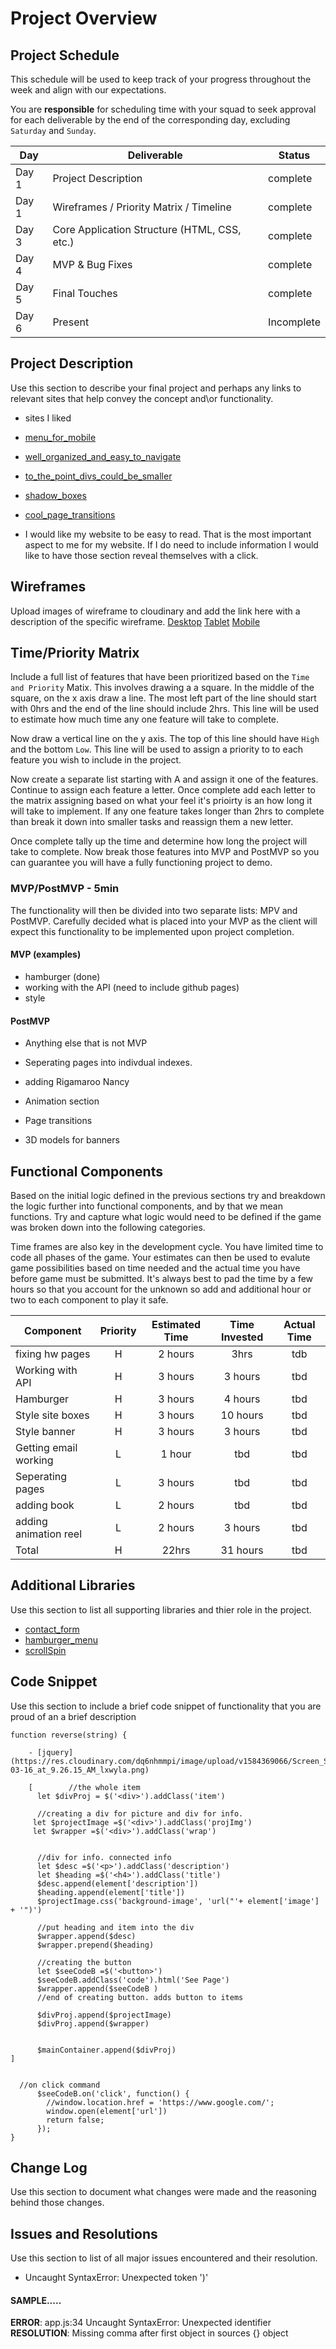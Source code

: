 # Project Overview

## Project Schedule

This schedule will be used to keep track of your progress throughout the week and align with our expectations.  

You are **responsible** for scheduling time with your squad to seek approval for each deliverable by the end of the corresponding day, excluding `Saturday` and `Sunday`.

|  Day | Deliverable | Status
|---|---| ---|
|Day 1| Project Description | complete
|Day 1| Wireframes / Priority Matrix / Timeline | complete
|Day 3| Core Application Structure (HTML, CSS, etc.) | complete
|Day 4| MVP & Bug Fixes | complete
|Day 5| Final Touches | complete
|Day 6| Present | Incomplete


## Project Description

Use this section to describe your final project and perhaps any links to relevant sites that help convey the concept and\or functionality.

- sites I liked
- [menu_for_mobile](https://www.margaretbialis.com/character-design)
- [well_organized_and_easy_to_navigate](https://heropaulsee.com/character-designs)
- [to_the_point_divs_could_be_smaller](http://eloise-ress-barrow.surge.sh/index.html)
- [shadow_boxes](http://robertdiscipio.surge.sh/)
- [cool_page_transitions](http://andrewhollingworth.com/)


- I would like my website to be easy to read. That is the most important aspect to me for my website. If I do need to include information I would like to have those section reveal themselves with a click. 


## Wireframes

Upload images of wireframe to cloudinary and add the link here with a description of the specific wireframe.
[Desktop](https://res.cloudinary.com/dq6nhmmpi/image/upload/v1583720495/Page_1_otd2ve.png)
[Tablet](https://res.cloudinary.com/dq6nhmmpi/image/upload/v1583720495/Page_2_rmwsfh.png)
[Mobile](https://res.cloudinary.com/dq6nhmmpi/image/upload/v1583720495/Page_3_r191hf.png)


## Time/Priority Matrix 

Include a full list of features that have been prioritized based on the `Time and Priority` Matix.  This involves drawing a a square.  In the middle of the square, on the x axis draw a line.  The most left part of the line should start with 0hrs and the end of the line should include 2hrs.  This line will be used to estimate how much time any one feature will take to complete. 

Now draw a vertical line on the y axis.  The top of this line should have `High` and the bottom `Low`.  This line will be used to assign a priority to to each feature you wish to include in the project.  

Now create a separate list starting with A and assign it one of the features.  Continue to assign each feature a letter.  Once complete add each letter to the matrix assigning based on what your feel it's prioirty is an how long it will take to implement. If any one feature takes longer than 2hrs to complete than break it down into smaller tasks and reassign them a new letter. 

Once complete tally up the time and determine how long the project will take to complete. Now break those features into MVP and PostMVP so you can guarantee you will have a fully functioning project to demo. 

### MVP/PostMVP - 5min

The functionality will then be divided into two separate lists: MPV and PostMVP.  Carefully decided what is placed into your MVP as the client will expect this functionality to be implemented upon project completion.  

#### MVP (examples)

- hamburger (done)
- working with the API (need to include github pages)
- style

#### PostMVP 

- Anything else that is not MVP

- Seperating pages into indivdual indexes.
- adding Rigamaroo Nancy
- Animation section 
- Page transitions 
- 3D models for banners

## Functional Components

Based on the initial logic defined in the previous sections try and breakdown the logic further into functional components, and by that we mean functions.  Try and capture what logic would need to be defined if the game was broken down into the following categories.

Time frames are also key in the development cycle.  You have limited time to code all phases of the game.  Your estimates can then be used to evalute game possibilities based on time needed and the actual time you have before game must be submitted. It's always best to pad the time by a few hours so that you account for the unknown so add and additional hour or two to each component to play it safe.

| Component | Priority | Estimated Time | Time Invested | Actual Time |
| --- | :---: |  :---: | :---: | :---: |
| fixing hw pages| H | 2 hours| 3hrs| tdb|
| Working with API | H | 3 hours| 3 hours| tbd|
| Hamburger| H | 3 hours| 4 hours| tbd |
| Style site boxes | H | 3 hours| 10 hours| tbd |
| Style banner| H | 3 hours| 3 hours| tbd |
| Getting email working| L| 1 hour| tbd| tbd |
| Seperating pages| L | 3 hours| tbd| tbd |
| adding book| L | 2 hours| tbd| tbd |
| adding animation reel| L | 2 hours| 3 hours| tbd |
| Total | H | 22hrs| 31 hours| tbd |

## Additional Libraries
 Use this section to list all supporting libraries and thier role in the project. 
- [contact_form](https://www.youtube.com/watch?v=GMH3rNTN4IQ)
- [hamburger_menu](https://www.youtube.com/watch?v=xMTs8tAapnQ)
- [scrollSpin](https://codepen.io/HZaccaro/pen/zvrgLb)


## Code Snippet

Use this section to include a brief code snippet of functionality that you are proud of an a brief description  

```
function reverse(string) {

	- [jquery](https://res.cloudinary.com/dq6nhmmpi/image/upload/v1584369066/Screen_Shot_2020-03-16_at_9.26.15_AM_lxwyla.png)

	[        //the whole item
      let $divProj = $('<div>').addClass('item')

      //creating a div for picture and div for info.
     let $projectImage =$('<div>').addClass('projImg')
     let $wrapper =$('<div>').addClass('wrap')
      

      //div for info. connected info
      let $desc =$('<p>').addClass('description')
      let $heading =$('<h4>').addClass('title')
      $desc.append(element['description'])
      $heading.append(element['title'])
      $projectImage.css('background-image', 'url("'+ element['image'] + '")')
      
      //put heading and item into the div
      $wrapper.append($desc)
      $wrapper.prepend($heading)
      
      //creating the button
      let $seeCodeB =$('<button>') 
      $seeCodeB.addClass('code').html('See Page')
      $wrapper.append($seeCodeB )
      //end of creating button. adds button to items

      $divProj.append($projectImage)
      $divProj.append($wrapper)
      

      $mainContainer.append($divProj)
]


  //on click command
      $seeCodeB.on('click', function() {
        //window.location.href = 'https://www.google.com/';
        window.open(element['url'])
        return false;
      });
}
```

## Change Log
 Use this section to document what changes were made and the reasoning behind those changes.  

## Issues and Resolutions
 Use this section to list of all major issues encountered and their resolution.
- Uncaught SyntaxError: Unexpected token ')'
#### SAMPLE.....
**ERROR**: app.js:34 Uncaught SyntaxError: Unexpected identifier                                
**RESOLUTION**: Missing comma after first object in sources {} object
